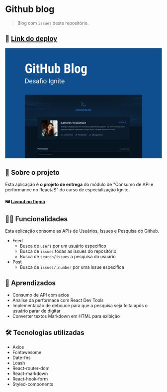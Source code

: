# Github blog

> Blog com `issues` deste repositório.

## 📲 [Link do deploy](https://github-blog-sandy.vercel.app/)

![Capa Github blog](./public/capa.png)

## 📑 Sobre o projeto

Esta aplicação é **o projeto de entrega** do módulo de "Consumo de API e performance no ReactJS" do curso de especialização Ignite.

#### 🖼 [Layout no figma](<https://www.figma.com/file/ZEE0OaGwSHMs9j9EH3Us5y/GitHub-Blog-(Community)?node-id=2%3A1550>)

## ✍🏻 Funcionalidades

Esta aplicação consome as APIs de Usuários, Issues e Pesquisa do Github.

- Feed
  - Busca de `users` por um usuário especifico
  - Busca de `issues` todas as issues do repositório
  - Busca de `search/issues` a pesquisa do usuário
- Post
  - Busca de `issues/:number` por uma issue especifica

## 🧠 Aprendizados

- Consumo de API com axios
- Analise da performace com React Dev Tools
- Implementação de debouce para que a pesquisa seja feita após o usuário parar de digitar
- Converter textos Markdown em HTML para exibição

## 🛠 Tecnologias utilizadas

- Axios
- Fontawesome
- Date-fns
- Loash
- React-router-dom
- React-markdown
- React-hook-form
- Styled-components
